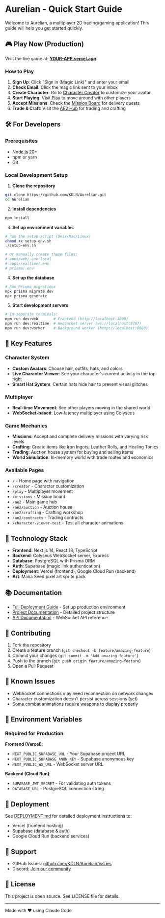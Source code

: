 # Aurelian - Quick Start Guide

Welcome to Aurelian, a multiplayer 2D trading/gaming application! This guide will help you get started quickly.

## 🎮 Play Now (Production)

Visit the live game at: **[YOUR-APP.vercel.app](https://your-app.vercel.app)**

### How to Play
1. **Sign Up**: Click "Sign in (Magic Link)" and enter your email
2. **Check Email**: Click the magic link sent to your inbox
3. **Create Character**: Go to [Character Creator](/creator) to customize your avatar
4. **Start Playing**: Visit [Play](/play) to move around with other players
5. **Accept Missions**: Check the [Mission Board](/missions) for delivery quests
6. **Trade & Craft**: Visit the [AE2 Hub](/ae2) for trading and crafting

## 🛠️ For Developers

### Prerequisites
- Node.js 20+
- npm or yarn
- Git

### Local Development Setup

1. **Clone the repository**
```bash
git clone https://github.com/KDLN/Aurelian.git
cd Aurelian
```

2. **Install dependencies**
```bash
npm install
```

3. **Set up environment variables**
```bash
# Run the setup script (Unix/Mac/Linux)
chmod +x setup-env.sh
./setup-env.sh

# Or manually create these files:
# apps/web/.env.local
# apps/realtime/.env
# prisma/.env
```

4. **Set up the database**
```bash
# Run Prisma migrations
npx prisma migrate dev
npx prisma generate
```

5. **Start development servers**
```bash
# In separate terminals:
npm run dev:web       # Frontend (http://localhost:3000)
npm run dev:realtime  # WebSocket server (ws://localhost:8787)
npm run dev:worker    # Background worker (http://localhost:8080)
```

## 🎯 Key Features

### Character System
- **Custom Avatars**: Choose hair, outfits, hats, and colors
- **Live Character Viewer**: See your character's current activity in the top-right
- **Smart Hat System**: Certain hats hide hair to prevent visual glitches

### Multiplayer
- **Real-time Movement**: See other players moving in the shared world
- **WebSocket-based**: Low-latency multiplayer using Colyseus

### Game Mechanics
- **Missions**: Accept and complete delivery missions with varying risk levels
- **Crafting**: Create items like Iron Ingots, Leather Rolls, and Healing Tonics
- **Trading**: Auction house system for buying and selling items
- **World Simulation**: In-memory world with trade routes and economics

### Available Pages
- `/` - Home page with navigation
- `/creator` - Character customization
- `/play` - Multiplayer movement
- `/missions` - Mission board
- `/ae2` - Main game hub
- `/ae2/auction` - Auction house
- `/ae2/crafting` - Crafting workshop
- `/ae2/contracts` - Trading contracts
- `/character-viewer-test` - Test all character animations

## 🔧 Technology Stack

- **Frontend**: Next.js 14, React 18, TypeScript
- **Backend**: Colyseus WebSocket server, Express
- **Database**: PostgreSQL with Prisma ORM
- **Auth**: Supabase (magic link authentication)
- **Deployment**: Vercel (frontend), Google Cloud Run (backend)
- **Art**: Mana Seed pixel art sprite pack

## 📚 Documentation

- [Full Deployment Guide](DEPLOYMENT.md) - Set up production environment
- [Project Documentation](CLAUDE.md) - Detailed project structure
- [API Documentation](apps/realtime/README.md) - WebSocket API reference

## 🤝 Contributing

1. Fork the repository
2. Create a feature branch (`git checkout -b feature/amazing-feature`)
3. Commit your changes (`git commit -m 'Add amazing feature'`)
4. Push to the branch (`git push origin feature/amazing-feature`)
5. Open a Pull Request

## 🐛 Known Issues

- WebSocket connections may need reconnection on network changes
- Character customization doesn't persist across sessions (yet)
- Some combat animations require weapons to display properly

## 📝 Environment Variables

### Required for Production

**Frontend (Vercel)**:
- `NEXT_PUBLIC_SUPABASE_URL` - Your Supabase project URL
- `NEXT_PUBLIC_SUPABASE_ANON_KEY` - Supabase anonymous key
- `NEXT_PUBLIC_WS_URL` - WebSocket server URL

**Backend (Cloud Run)**:
- `SUPABASE_JWT_SECRET` - For validating auth tokens
- `DATABASE_URL` - PostgreSQL connection string

## 🚀 Deployment

See [DEPLOYMENT.md](DEPLOYMENT.md) for detailed deployment instructions to:
- Vercel (frontend hosting)
- Supabase (database & auth)
- Google Cloud Run (backend services)

## 📧 Support

- GitHub Issues: [github.com/KDLN/Aurelian/issues](https://github.com/KDLN/Aurelian/issues)
- Discord: [Join our community](#)

## 📄 License

This project is open source. See LICENSE file for details.

---

Made with ❤️ using Claude Code